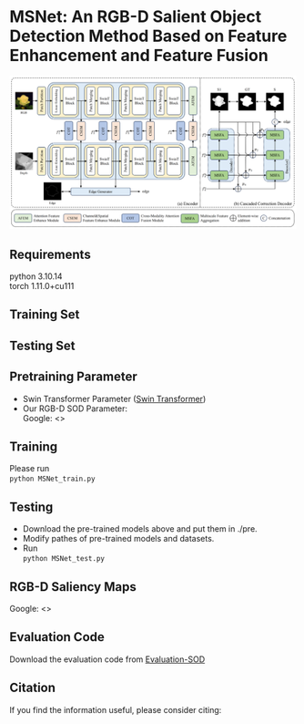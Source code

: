 # MSNet: An RGB-D Salient Object Detection Method Based on Feature Enhancement and Feature Fusion

![Main](figs/Overview.png)
## Requirements
python 3.10.14  
torch 1.11.0+cu111

## Training Set

## Testing Set

## Pretraining Parameter
* Swin Transformer Parameter ([Swin Transformer](https://github.com/SwinTransformer/storage/releases/download/v1.0.0/swin_base_patch4_window12_384_22k.pth))
* Our RGB-D SOD Parameter:  
  Google: <>

## Training
Please run  
```python MSNet_train.py```

## Testing
* Download the pre-trained models above and put them in ./pre.
* Modify pathes of pre-trained models and datasets.
* Run  
```python MSNet_test.py```

## RGB-D Saliency Maps
Google: <>

## Evaluation Code
Download the evaluation code from [Evaluation-SOD](https://github.com/Hanqer/Evaluate-SOD)

## Citation
If you find the information useful, please consider citing:
```

```
